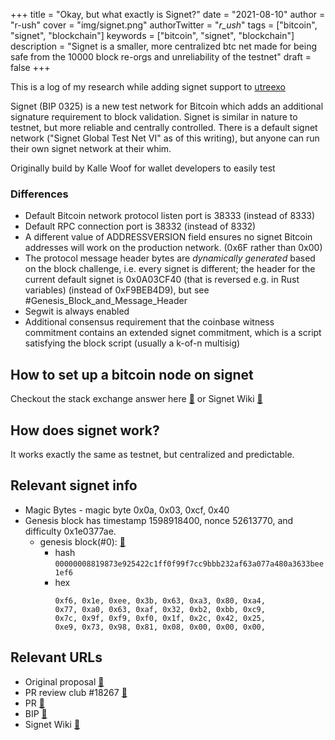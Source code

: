 +++
title = "Okay, but what exactly is Signet?"
date = "2021-08-10"
author = "r-ush"
cover = "img/signet.png"
authorTwitter = "_r_ush_"
tags = ["bitcoin", "signet", "blockchain"]
keywords = ["bitcoin", "signet", "blockchain"]
description = "Signet is a smaller, more centralized btc net made for being safe from the 10000 block re-orgs and unreliability of the testnet"
draft = false
+++

This is a log of my research while adding signet support to [utreexo](https://github.com/mit-dci/utreexo)

Signet (BIP 0325) is a new test network for Bitcoin which adds an additional signature requirement to block validation. Signet is similar in nature to testnet, but more reliable and centrally controlled. There is a default signet network ("Signet Global Test Net VI" as of this writing), but anyone can run their own signet network at their whim.

Originally build by Kalle Woof for wallet developers to easily test

### Differences

- Default Bitcoin network protocol listen port is 38333 (instead of 8333)
- Default RPC connection port is 38332 (instead of 8332)
- A different value of ADDRESSVERSION field ensures no signet Bitcoin addresses will work on the production network. (0x6F rather than 0x00)
- The protocol message header bytes are _dynamically generated_ based on the block challenge, i.e. every signet is different; the header for the current default signet is 0x0A03CF40 (that is reversed e.g. in Rust variables) (instead of 0xF9BEB4D9), but see #Genesis_Block_and_Message_Header
- Segwit is always enabled
- Additional consensus requirement that the coinbase witness commitment contains an extended signet commitment, which is a script satisfying the block script (usually a k-of-n multisig)

## How to set up a bitcoin node on signet

Checkout the stack exchange answer here [🔗](https://bitcoin.stackexchange.com/questions/98553/how-do-i-get-set-up-on-signet)
or
Signet Wiki [🔗](https://en.bitcoin.it/wiki/Signet)

## How does signet work?

It works exactly the same as testnet, but centralized and predictable.

## Relevant signet info

- Magic Bytes - magic byte 0x0a, 0x03, 0xcf, 0x40
- Genesis block has timestamp 1598918400, nonce 52613770, and difficulty 0x1e0377ae.
  - genesis block(#0): [🔗](https://explorer.bc-2.jp/block/00000008819873e925422c1ff0f99f7cc9bbb232af63a077a480a3633bee1ef6)
    - hash
      `00000008819873e925422c1ff0f99f7cc9bbb232af63a077a480a3633bee1ef6`
    - hex
      ```
      0xf6, 0x1e, 0xee, 0x3b, 0x63, 0xa3, 0x80, 0xa4,
      0x77, 0xa0, 0x63, 0xaf, 0x32, 0xb2, 0xbb, 0xc9,
      0x7c, 0x9f, 0xf9, 0xf0, 0x1f, 0x2c, 0x42, 0x25,
      0xe9, 0x73, 0x98, 0x81, 0x08, 0x00, 0x00, 0x00,
      ```

## Relevant URLs

- Original proposal [🔗](https://lists.linuxfoundation.org/pipermail/bitcoin-dev/2018-August/016348.html)
- PR review club #18267 [🔗](https://bitcoincore.reviews/18267)
- PR [🔗](https://github.com/bitcoin/bitcoin/pull/18267/files)
- BIP [🔗](https://github.com/bitcoin/bips/blob/master/bip-0325.mediawiki)
- Signet Wiki [🔗](https://en.bitcoin.it/wiki/Signet)
